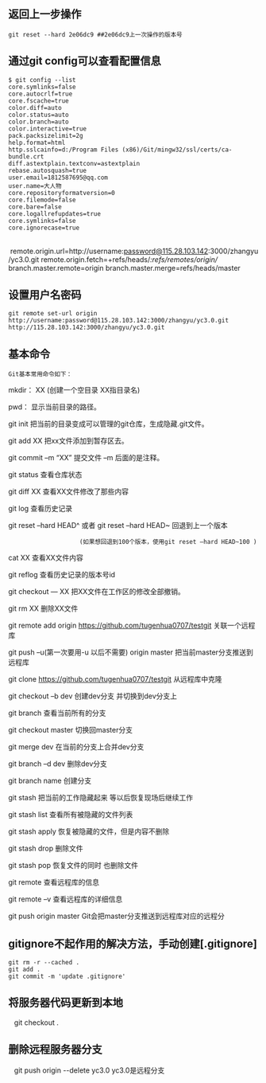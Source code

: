 ## 返回上一步操作
    git reset --hard 2e06dc9 ##2e06dc9上一次操作的版本号

## 通过git config可以查看配置信息
    $ git config --list
    core.symlinks=false
    core.autocrlf=true
    core.fscache=true
    color.diff=auto
    color.status=auto
    color.branch=auto
    color.interactive=true
    pack.packsizelimit=2g
    help.format=html
    http.sslcainfo=d:/Program Files (x86)/Git/mingw32/ssl/certs/ca-bundle.crt
    diff.astextplain.textconv=astextplain
    rebase.autosquash=true
    user.email=1812587695@qq.com
    user.name=大人物
    core.repositoryformatversion=0
    core.filemode=false
    core.bare=false
    core.logallrefupdates=true
    core.symlinks=false
    core.ignorecase=true
    remote.origin.url=http://username:password@115.28.103.142:3000/zhangyu/yc3.0.git
    remote.origin.fetch=+refs/heads/*:refs/remotes/origin/*
    branch.master.remote=origin
    branch.master.merge=refs/heads/master

## 设置用户名密码
    git remote set-url origin http://username:password@115.28.103.142:3000/zhangyu/yc3.0.git http://115.28.103.142:3000/zhangyu/yc3.0.git

## 基本命令
    Git基本常用命令如下：

   mkdir：         XX (创建一个空目录 XX指目录名)

   pwd：          显示当前目录的路径。

   git init          把当前的目录变成可以管理的git仓库，生成隐藏.git文件。

   git add XX       把xx文件添加到暂存区去。

   git commit –m “XX”  提交文件 –m 后面的是注释。

   git status        查看仓库状态

   git diff  XX      查看XX文件修改了那些内容

   git log          查看历史记录

   git reset  –hard HEAD^ 或者 git reset  –hard HEAD~ 回退到上一个版本

                        (如果想回退到100个版本，使用git reset –hard HEAD~100 )

   cat XX         查看XX文件内容

   git reflog       查看历史记录的版本号id

   git checkout — XX  把XX文件在工作区的修改全部撤销。

   git rm XX          删除XX文件

   git remote add origin https://github.com/tugenhua0707/testgit 关联一个远程库

   git push –u(第一次要用-u 以后不需要) origin master 把当前master分支推送到远程库

   git clone https://github.com/tugenhua0707/testgit  从远程库中克隆

   git checkout –b dev  创建dev分支 并切换到dev分支上

   git branch  查看当前所有的分支

   git checkout master 切换回master分支

   git merge dev    在当前的分支上合并dev分支

   git branch –d dev 删除dev分支

   git branch name  创建分支

   git stash 把当前的工作隐藏起来 等以后恢复现场后继续工作

   git stash list 查看所有被隐藏的文件列表

   git stash apply 恢复被隐藏的文件，但是内容不删除

   git stash drop 删除文件

   git stash pop 恢复文件的同时 也删除文件

   git remote 查看远程库的信息

   git remote –v 查看远程库的详细信息

   git push origin master  Git会把master分支推送到远程库对应的远程分
   
## gitignore不起作用的解决方法，手动创建[.gitignore]
    git rm -r --cached .
    git add .
    git commit -m 'update .gitignore'

## 将服务器代码更新到本地
    git checkout .
    
## 删除远程服务器分支
    git push origin --delete yc3.0  yc3.0是远程分支
